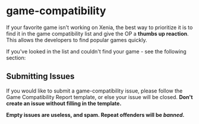 # game-compatibility
If your favorite game isn't working on Xenia, the best way to prioritize it is to find it
in the game compatibility list and give the OP a **thumbs up reaction**. This allows
the developers to find popular games quickly.

If you've looked in the list and couldn't find your game - see the following section:

## Submitting Issues
If you would like to submit a game-compatibility issue, please follow the Game
Compatibility Report template, or else your issue will be closed.
**Don't create an issue without filling in the template.**

**Empty issues are useless, and spam. Repeat offenders will be *banned*.**

